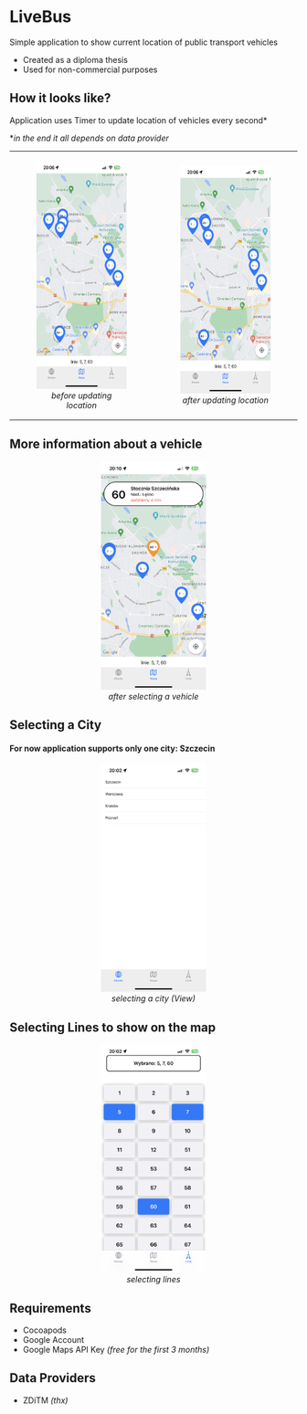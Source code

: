# LiveBus

Simple application to show current location of public transport vehicles 

<ul>
<li>Created as a diploma thesis</li>
<li>Used for non-commercial purposes</li>
</ul>

## How it looks like?

Application uses Timer to update location of vehicles every second\*

<p>*<cite>in the end it all depends on data provider</cite></p>

<table style="margin-left:auto; margin-right:auto">
<tr>
<td>
 <figure align="center">
  <img src="showcase/before.PNG" height="400" alt="before"/><br>
  <figcaption><cite>before updating location</cite></figcaption>
</figure>
 </td>
<td> 
<figure align="center">
  <img src="showcase/after.PNG" height="400" alt="after"/><br>
  <figcaption><cite>after updating location</cite></figcaption>
</figure>
 </td>
</tr></table>

## More information about a vehicle

<figure align="center">
  <img src="showcase/selected.PNG" height="400" alt="selecting a vehicle"/>
  <figcaption><cite>after selecting a vehicle</cite></figcaption>
</figure>

## Selecting a City

#### For now application supports only one city: Szczecin

 <figure align="center">
  <img src="showcase/cities.PNG" height="400" alt="before"/>
  <figcaption><cite>selecting a city (View)</cite></figcaption>
</figure>

## Selecting Lines to show on the map

 <figure align="center">
  <img src="showcase/list.PNG" height="400" alt="before"/>
  <figcaption><cite>selecting lines</cite></figcaption>
</figure>

## Requirements

<ul>
<li>Cocoapods</li>
<li>Google Account</li>
<li>Google Maps API Key <cite>(free for the first 3 months)</cite></li>
</ul>

## Data Providers

<ul>
<li>ZDiTM <cite>(thx)</cite</li>
</ul>
